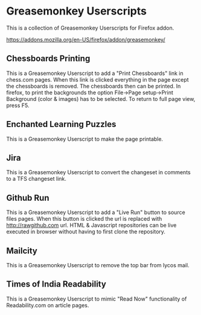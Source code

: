 Greasemonkey Userscripts
========================

This is a collection of Greasemonkey Userscripts for Firefox addon.

https://addons.mozilla.org/en-US/firefox/addon/greasemonkey/

Chessboards Printing
--------------------

This is a Greasemonkey Userscript to add a "Print Chessboards" link in chess.com pages. When this link is clicked everything in the page except the chessboards is removed. The chessboards then can be printed. In firefox, to print the backgrounds the option File->Page setup->Print Background (color & images) has to be selected. To return to full page view, press F5.

Enchanted Learning Puzzles
--------------------------

This is a Greasemonkey Userscript to make the page printable.

Jira
--------------------------

This is a Greasemonkey Userscript to convert the changeset in comments to a TFS changeset link.

Github Run
----------

This is a Greasemonkey Userscript to add a "Live Run" button to source files pages. When this button is clicked the url is replaced with http://rawgithub.com url. HTML & Javascript repositories can be live executed in browser without having to first clone the repository.

Mailcity
--------

This is a Greasemonkey Userscript to remove the top bar from lycos mail.

Times of India Readability
--------------------------

This is a Greasemonkey Userscript to mimic "Read Now" functionality of Readability.com on article pages.